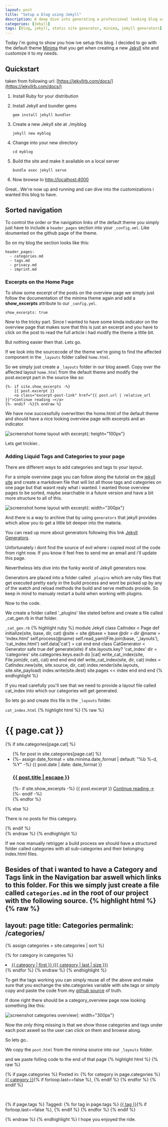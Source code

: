 ```yaml
---
layout: post
title: "Setup a blog using Jekyll"
description: A deep dive into generating a professional looking blog using Jekyll as a static site generator.
categories: [Jekyll]
tags: [blog, jekyll, static site generator, minima, jekyll generators]
---
```


Today i'm going to show you how ive setup this blog. I decided to go with the default theme [Minima](https://github.com/jekyll/minima) that you get when creating a new [Jekyll](https://jekyllrb.com/) site and customize it to my needs.

## Quickstart

taken from following url: [https://jekyllrb.com/docs/](https://jekyllrb.com/docs/)

1. Install Ruby for your distribution

2. Install Jekyll and bundler gems

   `gem install jekyll bundler`

3. Create a new Jekyll site at ./myblog

   `jekyll new myblog`

4. Change into your new directory

   `cd myblog`

5. Build the site and make it available on a local server

   `bundle exec jekyll serve`

6. Now browse to [http://localhost:4000](http://localhost:4000)

Great.. We're now up and running and can dive into the customizations i wanted this blog to have.

## Sorted navigation

To control the order or the navigation links of the default theme you simply just have to include a `header_pages` section into your `_config.xml`. Like doumented on the github page of the theme.

So on my blog the section looks like this:

```
header_pages:
  - categories.md
  - tags.md
  - privacy.md
  - imprint.md
```

### Excerpts on the Home Page

To show some excerpt of the posts on the overview page we simply just follow the documentation of the minima theme again and add a **show_excerpts** attribute to our `_config.yml`.

```
show_excerpts: true
```

Now to the tricky part. Since I wanted to have some kinda indicator on the overview page that makes sure that this is just an excerpt and you have to click on the post to read the full article i had modify the theme a little bit.

But nothing easier then that. Lets go.

If we look into the sourcecode of the theme we're going to find the affected component in the `_layouts` folder called `home.html`.

So we simply just create a `_layouts` folder in our blog aswell. Copy over the affected layout `home.html` from the default theme and modify the post.excerpt part in the source like so:

```{% raw %}
{%- if site.show_excerpts -%}
    {{ post.excerpt }}
    <a class="excerpt-post-link" href="{{ post.url | relative_url }}">Continue reading →</a>
{%- endif -%}{% endraw %}
```

We have now successfully overwritten the home.html of the default theme and should have a nice looking overview page with excerpts and an indicator.


![screenshot home layout with excerpt](/assets/img/posts/2019-06-11/excerpt.png){: height="100px"}

Lets get trickier..

### Adding Liquid Tags and Categories to your page

There are different ways to add categories and tags to your layout.

For a simple overview page you can follow along the tutorial on the [jekyll site](https://jekyllrb.com/docs/posts/) and create a markdown file that will list all those tags and categories on one page but that wasnt realy what i wanted. I wanted those overview pages to be sorted, maybe searchable in a future version and have a bit more structure to all of this.

![screenshot home layout with excerpt](/assets/img/posts/2019-06-11/categories_and_tags_tree.png){: width="300px"}

And there is a way to archive that by using `generators` that jekyll provides which allow you to get a little bit deeper into the materia.

You can read up more about generators following this link [Jekyll Generators](https://jekyllrb.com/docs/plugins/generators/).

Unfortunately i dont find the source of evil where i copied most of the code from right now. If you know it feel free to send me an email and i'll update this page.

Nevertheless lets dive into the funky world of Jekyll generators now.

Generators are placed into a folder called `_plugins` which are ruby files that get executed pretty early in the build process and wont be picked up by any of the watch and reload methods the build and serve methods provide. So keep in mind to manualy restart a build when working with plugins. 

Now to the code.

We create a folder called '_plugins' like stated before and create a file called _cat_gen.rb in that folder.

`_cat_gen.rb`
{% highlight ruby %}
module Jekyll
    class CatIndex < Page
      def initialize(site, base, dir, cat)
        @site = site
        @base = base
        @dir = dir
        @name = 'index.html'
        self.process(@name)
        self.read_yaml(File.join(base, '_layouts'), 'cat_index.html')
        self.data['cat'] = cat
     end
    end
    class CatGenerator < Generator
      safe true
      def generate(site)
        if site.layouts.key? 'cat_index'
          dir = 'categories'
          site.categories.keys.each do |cat|
            write_cat_index(site, File.join(dir, cat), cat)
          end
        end
      end
      def write_cat_index(site, dir, cat)
        index = CatIndex.new(site, site.source, dir, cat)
        index.render(site.layouts, site.site_payload)
        index.write(site.dest)
        site.pages << index
      end
    end
  end
{% endhighlight %}

If you read carefully you'll see that we need to provide a layout file called cat_index into which our categories will get generated.

So lets go and create this file in the `_layouts` folder.

  `cat_index.html`
{% highlight html %}
{% raw %}
  <div class="category">
  <!-- <a class="tag__back" href="/">&lt;-- back</a> -->
  <h1 class="post-list-heading">{{ page.cat }}</h1>
  <div>
    {% if site.categories[page.cat] %}
    <ul class="post-list">
      {% for post in site.categories[page.cat] %}
      <li>
        {%- assign date_format = site.minima.date_format | default: "%b %-d, %Y"
        -%}
        <span class="post-meta">{{ post.date | date: date_format }}</span>
        <h3>
          <a class="post-link" href="{{ post.url | relative_url }}">
            {{ post.title | escape }}
          </a>
        </h3>
        {%- if site.show_excerpts -%}
        {{ post.excerpt }}
        <a class="excerpt-post-link" href="{{ post.url | relative_url }}">
          Continue reading →
        </a>
        {%- endif -%}
      </li>
      {% endfor %}
    </ul>
    {% else %}
    <p>There is no posts for this category.</p>
    {% endif %}
  </div>
</div>
{% endraw %}
{% endhighlight %}

If we now manually retrigger a build process we should have a structured folder called categories with all sub-categories and their belonging index.html files.

Besides of that i wanted to have a Category and Tags link in the Navigation bar aswell which links to this folder.
For this we simply just create a file called `categories.md` in the root of our project with the following source.
{% highlight html %}
{% raw %}
---
layout: page
title: Categories
permalink: /categories/
---

{% assign categories = site.categories | sort %}

{% for category in categories %}

<li class="post-list" style="font-size: {{ category | last | size | times: 400 | divided_by: categories.size }}%">
<a href="/categories/{{ category | first | slugize }}/">
{{ category | first }} ({{ category | last | size }})
</a>
</li>
{% endfor %}
{% endraw %}
{% endhighlight %}

To get the tags working you can simply reuse all of the above and make sure that you exchange the site.categories variable with site.tags or simply copy and paste the code from my [github source](https://github.com/kseyhan/kseyhan.github.io) of truth.

If done right there should be a category_overview page now looking something like this:

![screenshot categories overview](/assets/img/posts/2019-06-11/categories_overview.png){: width="300px"}

Now the only thing missing is that we show those categories and tags under each post aswell so the user can click on them and browse along.

So lets go..

We copy the `post.html` from the minima source into our `_layouts` folder.

and we paste folling code to the end of that page
{% highlight html %}
{% raw %}
  <a class="u-url" href="{{ page.url | relative_url }}" hidden></a>

  {% if page.categories %}
  <span> Posted in: </span>
  {% for category in page.categories %}
  <span>
    <a href="/categories/{{ category }}">{{ category }}</a
    >{% if forloop.last==false %}, {% endif %}
  </span>
  {% endfor %} {% endif %}

  <br />

  {% if page.tags %}
  <span> Tagged: </span>
  {% for tag in page.tags %}
  <span>
    <a href="/tags/{{ tag }}">{{ tag }}</a
    >{% if forloop.last==false %}, {% endif %}
  </span>
  {% endfor %} {% endif %}
</article>      
{% endraw %}
{% endhighlight %}
I hope you enjoyed the ride.
